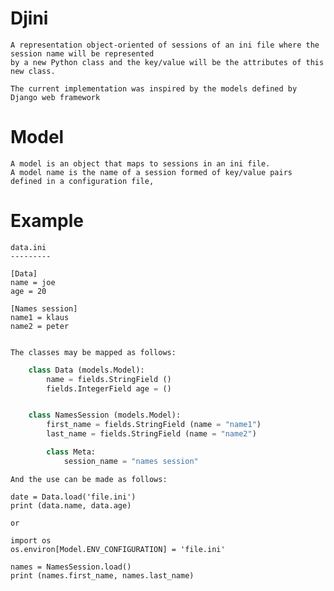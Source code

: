 # Djini
    A representation object-oriented of sessions of an ini file where the session name will be represented 
    by a new Python class and the key/value will be the attributes of this new class.
    
    The current implementation was inspired by the models defined by Django web framework
    
# Model
    A model is an object that maps to sessions in an ini file.
    A model name is the name of a session formed of key/value pairs defined in a configuration file, 
    
# Example    
    data.ini
    ---------

    [Data]
    name = joe
    age = 20

    [Names session]
    name1 = klaus
    name2 = peter
    

    The classes may be mapped as follows:

```python
    class Data (models.Model):
        name = fields.StringField ()
        fields.IntegerField age = ()


    class NamesSession (models.Model):
        first_name = fields.StringField (name = "name1")
        last_name = fields.StringField (name = "name2")

        class Meta:
            session_name = "names session"
```

    And the use can be made as follows:
    
    date = Data.load('file.ini')
    print (data.name, data.age)

    or
    
    import os
    os.environ[Model.ENV_CONFIGURATION] = 'file.ini'
    
    names = NamesSession.load()
    print (names.first_name, names.last_name)
